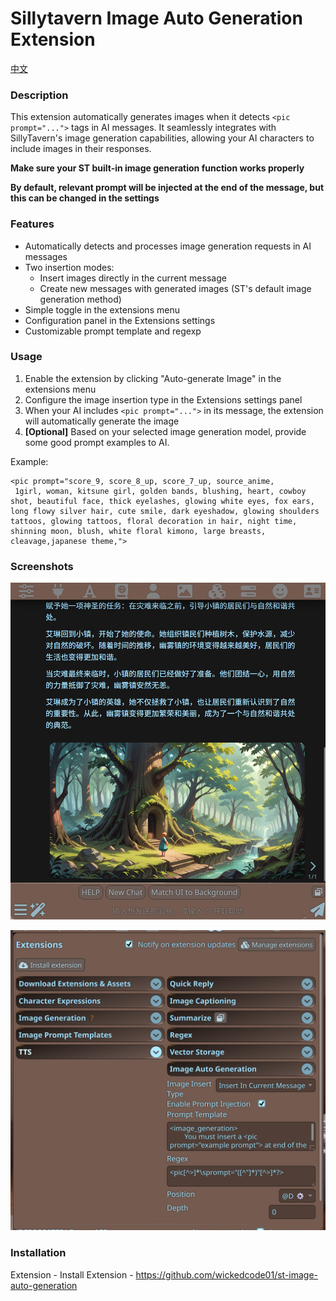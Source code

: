 # Sillytavern Image Auto Generation Extension

[中文](./README_CN.md)

### Description
This extension automatically generates images when it detects `<pic prompt="...">` tags in AI messages. It seamlessly integrates with SillyTavern's image generation capabilities, allowing your AI characters to include images in their responses.

**Make sure your ST built-in image generation function works properly**

**By default, relevant prompt will be injected at the end of the message, but this can be changed in the settings**
### Features
- Automatically detects and processes image generation requests in AI messages
- Two insertion modes:
  - Insert images directly in the current message
  - Create new messages with generated images (ST's default image generation method)
- Simple toggle in the extensions menu
- Configuration panel in the Extensions settings
- Customizable prompt template and regexp

### Usage
1. Enable the extension by clicking "Auto-generate Image" in the extensions menu
2. Configure the image insertion type in the Extensions settings panel
3. When your AI includes `<pic prompt="...">` in its message, the extension will automatically generate the image
4. **[Optional]** Based on your selected image generation model, provide some good prompt examples to AI.

Example:
```
<pic prompt="score_9, score_8_up, score_7_up, source_anime,
 1girl, woman, kitsune girl, golden bands, blushing, heart, cowboy shot, beautiful face, thick eyelashes, glowing white eyes, fox ears, long flowy silver hair, cute smile, dark eyeshadow, glowing shoulders tattoos, glowing tattoos, floral decoration in hair, night time, shinning moon, blush, white floral kimono, large breasts, cleavage,japanese theme,">
```
### Screenshots
![](./screenshot.png)

![settings](./screenshot_en.png)
### Installation
Extension - Install Extension - https://github.com/wickedcode01/st-image-auto-generation
